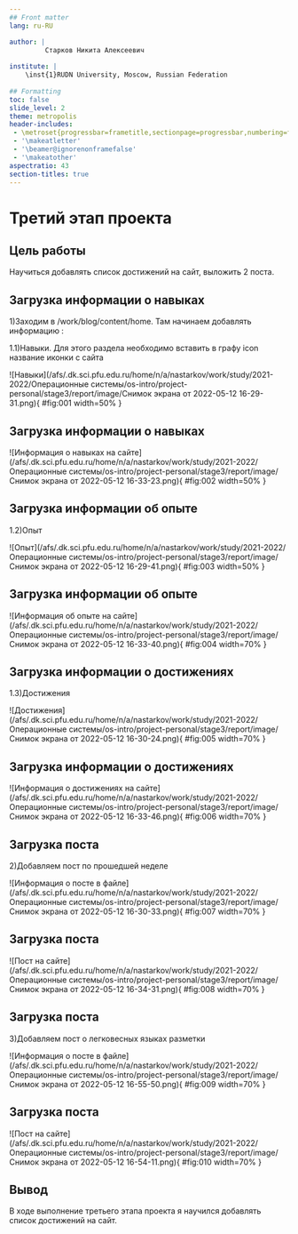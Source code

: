```yaml
---
## Front matter
lang: ru-RU

author: |
         Старков Никита Алексеевич
	
institute: |
	\inst{1}RUDN University, Moscow, Russian Federation
	
## Formatting
toc: false
slide_level: 2
theme: metropolis
header-includes: 
 - \metroset{progressbar=frametitle,sectionpage=progressbar,numbering=fraction}
 - '\makeatletter'
 - '\beamer@ignorenonframefalse'
 - '\makeatother'
aspectratio: 43
section-titles: true
---
```


# Третий этап проекта

## Цель работы

Научиться добавлять список достижений на сайт, выложить 2 поста.

## Загрузка информации о навыках

1)Заходим в /work/blog/content/home. Там начинаем добавлять информацию :

1.1)Навыки. Для этого раздела необходимо вставить в графу icon название иконки с сайта

![Навыки](/afs/.dk.sci.pfu.edu.ru/home/n/a/nastarkov/work/study/2021-2022/Операционные системы/os-intro/project-personal/stage3/report/image/Снимок экрана от 2022-05-12 16-29-31.png){ #fig:001 width=50% }

## Загрузка информации о навыках

![Информация о навыках на сайте](/afs/.dk.sci.pfu.edu.ru/home/n/a/nastarkov/work/study/2021-2022/Операционные системы/os-intro/project-personal/stage3/report/image/Снимок экрана от 2022-05-12 16-33-23.png){ #fig:002 width=50% }

## Загрузка информации об опыте

1.2)Опыт

![Опыт](/afs/.dk.sci.pfu.edu.ru/home/n/a/nastarkov/work/study/2021-2022/Операционные системы/os-intro/project-personal/stage3/report/image/Снимок экрана от 2022-05-12 16-29-41.png){ #fig:003 width=50% }

## Загрузка информации об опыте

![Информация об опыте на сайте](/afs/.dk.sci.pfu.edu.ru/home/n/a/nastarkov/work/study/2021-2022/Операционные системы/os-intro/project-personal/stage3/report/image/Снимок экрана от 2022-05-12 16-33-40.png){ #fig:004 width=70% }

## Загрузка информации о достижениях

1.3)Достижения

![Достижения](/afs/.dk.sci.pfu.edu.ru/home/n/a/nastarkov/work/study/2021-2022/Операционные системы/os-intro/project-personal/stage3/report/image/Снимок экрана от 2022-05-12 16-30-24.png){ #fig:005 width=70% }

## Загрузка информации о достижениях

![Информация о достижениях на сайте](/afs/.dk.sci.pfu.edu.ru/home/n/a/nastarkov/work/study/2021-2022/Операционные системы/os-intro/project-personal/stage3/report/image/Снимок экрана от 2022-05-12 16-33-46.png){ #fig:006 width=70% }

## Загрузка поста

2)Добавляем пост по прошедшей неделе
 
![Информация о посте в файле](/afs/.dk.sci.pfu.edu.ru/home/n/a/nastarkov/work/study/2021-2022/Операционные системы/os-intro/project-personal/stage3/report/image/Снимок экрана от 2022-05-12 16-30-33.png){ #fig:007 width=70% }

## Загрузка поста

![Пост на сайте](/afs/.dk.sci.pfu.edu.ru/home/n/a/nastarkov/work/study/2021-2022/Операционные системы/os-intro/project-personal/stage3/report/image/Снимок экрана от 2022-05-12 16-34-31.png){ #fig:008 width=70% }

## Загрузка поста

3)Добавляем пост о легковесных языках разметки

![Информация о посте в файле](/afs/.dk.sci.pfu.edu.ru/home/n/a/nastarkov/work/study/2021-2022/Операционные системы/os-intro/project-personal/stage3/report/image/Снимок экрана от 2022-05-12 16-55-50.png){ #fig:009 width=70% }

## Загрузка поста

![Пост на сайте](/afs/.dk.sci.pfu.edu.ru/home/n/a/nastarkov/work/study/2021-2022/Операционные системы/os-intro/project-personal/stage3/report/image/Снимок экрана от 2022-05-12 16-54-11.png){ #fig:010 width=70% }

## Вывод
В ходе выполнение третьего этапа проекта я научился добавлять список достижений на сайт.

